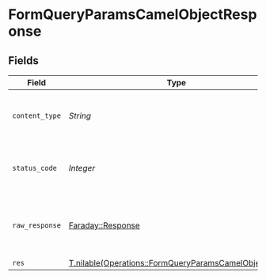 # FormQueryParamsCamelObjectResponse


## Fields

| Field                                                                                                            | Type                                                                                                             | Required                                                                                                         | Description                                                                                                      |
| ---------------------------------------------------------------------------------------------------------------- | ---------------------------------------------------------------------------------------------------------------- | ---------------------------------------------------------------------------------------------------------------- | ---------------------------------------------------------------------------------------------------------------- |
| `content_type`                                                                                                   | *String*                                                                                                         | :heavy_check_mark:                                                                                               | HTTP response content type for this operation                                                                    |
| `status_code`                                                                                                    | *Integer*                                                                                                        | :heavy_check_mark:                                                                                               | HTTP response status code for this operation                                                                     |
| `raw_response`                                                                                                   | [Faraday::Response](https://www.rubydoc.info/gems/faraday/Faraday/Response)                                      | :heavy_minus_sign:                                                                                               | Raw HTTP response; suitable for custom response parsing                                                          |
| `res`                                                                                                            | [T.nilable(Operations::FormQueryParamsCamelObjectRes)](../../models/operations/formqueryparamscamelobjectres.md) | :heavy_minus_sign:                                                                                               | OK                                                                                                               |